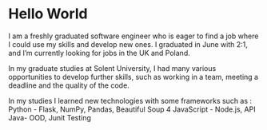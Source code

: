<h1 algin="center">Hello World</h1>
I am a freshly graduated software engineer who is eager to find a job where I could use my skills and develop new ones. I graduated in June with 2:1, and I’m currently looking for jobs in the UK and Poland. 

In my graduate studies at Solent University, I had many various opportunities to develop further skills, such as working in a team, meeting a deadline and the quality of the code. 

In my studies I learned new technologies with some frameworks such as : 
Python - Flask, NumPy, Pandas, Beautiful Soup 4
JavaScript - Node.js, API
Java- OOD, Junit Testing
